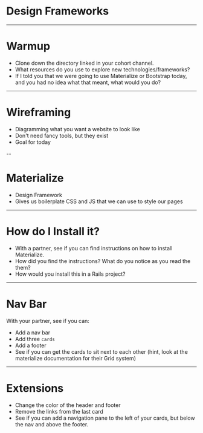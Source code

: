 # Design Frameworks

---

# Warmup

* Clone down the directory linked in your cohort channel.
* What resources do you use to explore new technologies/frameworks?
* If I told you that we were going to use Materialize or Bootstrap today, and you had no idea what that meant, what would you do?

---

# Wireframing

* Diagramming what you want a website to look like
* Don't need fancy tools, but they exist
* Goal for today

--

# Materialize

* Design Framework
* Gives us boilerplate CSS and JS that we can use to style our pages

---

# How do I Install it?

* With a partner, see if you can find instructions on how to install Materialize.
* How did you find the instructions? What do you notice as you read the them?
* How would you install this in a Rails project?

---

# Nav Bar

With your partner, see if you can:

* Add a nav bar
* Add three `cards`
* Add a footer
* See if you can get the cards to sit next to each other (hint, look at the materialize documentation for their Grid system)

---

# Extensions

* Change the color of the header and footer
* Remove the links from the last card
* See if you can add a navigation pane to the left of your cards, but below the nav and above the footer.
